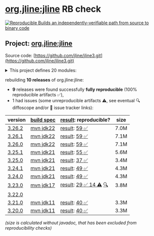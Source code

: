 [org.jline:jline](https://central.sonatype.com/artifact/org.jline/jline/versions) RB check
=======

[![Reproducible Builds](https://reproducible-builds.org/images/logos/rb.svg) an independently-verifiable path from source to binary code](https://reproducible-builds.org/)

## Project: [org.jline:jline](https://central.sonatype.com/artifact/org.jline/jline/versions)

Source code: [https://github.com/jline/jline3.git](https://github.com/jline/jline3.git)

<details><summary>This project defines 20 modules:</summary>

* [org.jline:jansi](https://central.sonatype.com/artifact/org.jline/jansi/3.26.2)
* [org.jline:jansi-core](https://central.sonatype.com/artifact/org.jline/jansi-core/3.26.2)
* [org.jline:jline](https://central.sonatype.com/artifact/org.jline/jline/3.26.2)
* [org.jline:jline-builtins](https://central.sonatype.com/artifact/org.jline/jline-builtins/3.26.2)
* [org.jline:jline-console](https://central.sonatype.com/artifact/org.jline/jline-console/3.26.2)
* [org.jline:jline-console-ui](https://central.sonatype.com/artifact/org.jline/jline-console-ui/3.26.2)
* [org.jline:jline-demo](https://central.sonatype.com/artifact/org.jline/jline-demo/3.26.2)
* [org.jline:jline-graal](https://central.sonatype.com/artifact/org.jline/jline-graal/3.26.2)
* [org.jline:jline-groovy](https://central.sonatype.com/artifact/org.jline/jline-groovy/3.26.2)
* [org.jline:jline-native](https://central.sonatype.com/artifact/org.jline/jline-native/3.26.2)
* [org.jline:jline-parent](https://central.sonatype.com/artifact/org.jline/jline-parent/3.26.2)
* [org.jline:jline-reader](https://central.sonatype.com/artifact/org.jline/jline-reader/3.26.2)
* [org.jline:jline-remote-ssh](https://central.sonatype.com/artifact/org.jline/jline-remote-ssh/3.26.2)
* [org.jline:jline-remote-telnet](https://central.sonatype.com/artifact/org.jline/jline-remote-telnet/3.26.2)
* [org.jline:jline-style](https://central.sonatype.com/artifact/org.jline/jline-style/3.26.2)
* [org.jline:jline-terminal](https://central.sonatype.com/artifact/org.jline/jline-terminal/3.26.2)
* [org.jline:jline-terminal-ffm](https://central.sonatype.com/artifact/org.jline/jline-terminal-ffm/3.26.2)
* [org.jline:jline-terminal-jansi](https://central.sonatype.com/artifact/org.jline/jline-terminal-jansi/3.26.2)
* [org.jline:jline-terminal-jna](https://central.sonatype.com/artifact/org.jline/jline-terminal-jna/3.26.2)
* [org.jline:jline-terminal-jni](https://central.sonatype.com/artifact/org.jline/jline-terminal-jni/3.26.2)
</details>

rebuilding **10 releases** of org.jline:jline:
- **9** releases were found successfully **fully reproducible** (100% reproducible artifacts :white_check_mark:),
- 1 had issues (some unreproducible artifacts :warning:, see eventual :mag: diffoscope and/or :memo: issue tracker links):

| version | [build spec](/BUILDSPEC.md) | [result](https://reproducible-builds.org/docs/jvm/): reproducible? | size |
| -- | --------- | ------ | -- |
| [3.26.2](https://central.sonatype.com/artifact/org.jline/jline/3.26.2/pom) | [mvn jdk22](jline-3.26.2.buildspec) | [result](jline-parent-3.26.2.buildinfo): [59 :white_check_mark: ](jline-parent-3.26.2.buildcompare) | 7.0M |
| [3.26.1](https://central.sonatype.com/artifact/org.jline/jline/3.26.1/pom) | [mvn jdk22](jline-3.26.1.buildspec) | [result](jline-parent-3.26.1.buildinfo): [59 :white_check_mark: ](jline-parent-3.26.1.buildcompare) | 7.1M |
| [3.26.0](https://central.sonatype.com/artifact/org.jline/jline/3.26.0/pom) | [mvn jdk22](jline-3.26.0.buildspec) | [result](jline-parent-3.26.0.buildinfo): [59 :white_check_mark: ](jline-parent-3.26.0.buildcompare) | 7.1M |
| [3.25.1](https://central.sonatype.com/artifact/org.jline/jline/3.25.1/pom) | [mvn jdk21](jline-3.25.1.buildspec) | [result](jline-parent-3.25.1.buildinfo): [55 :white_check_mark: ](jline-parent-3.25.1.buildcompare) | 5.6M |
| [3.25.0](https://central.sonatype.com/artifact/org.jline/jline/3.25.0/pom) | [mvn jdk21](jline-3.25.0.buildspec) | [result](jline-parent-3.25.0.buildinfo): [37 :white_check_mark: ](jline-parent-3.25.0.buildcompare) | 3.4M |
| [3.24.1](https://central.sonatype.com/artifact/org.jline/jline/3.24.1/pom) | [mvn jdk21](jline-3.24.1.buildspec) | [result](jline-parent-3.24.1.buildinfo): [49 :white_check_mark: ](jline-parent-3.24.1.buildcompare) | 4.3M |
| [3.24.0](https://central.sonatype.com/artifact/org.jline/jline/3.24.0/pom) | [mvn jdk21](jline-3.24.0.buildspec) | [result](jline-parent-3.24.0.buildinfo): [49 :white_check_mark: ](jline-parent-3.24.0.buildcompare) | 4.3M |
| [3.23.0](https://central.sonatype.com/artifact/org.jline/jline/3.23.0/pom) | [mvn jdk17](jline-3.23.0.buildspec) | [result](jline-parent-3.23.0.buildinfo): [29 :white_check_mark:  14 :warning:](jline-parent-3.23.0.buildcompare) [:mag:](jline-parent-3.23.0.diffoscope) | 3.8M |
| [3.22.0](https://central.sonatype.com/artifact/org.jline/jline/3.22.0/pom) | | | |
| [3.21.0](https://central.sonatype.com/artifact/org.jline/jline/3.21.0/pom) | [mvn jdk11](jline-3.21.0.buildspec) | [result](jline-parent-3.21.0.buildinfo): [40 :white_check_mark: ](jline-parent-3.21.0.buildcompare) | 3.3M |
| [3.20.0](https://central.sonatype.com/artifact/org.jline/jline/3.20.0/pom) | [mvn jdk11](jline-3.20.0.buildspec) | [result](jline-parent-3.20.0.buildinfo): [40 :white_check_mark: ](jline-parent-3.20.0.buildcompare) | 3.3M |

<i>(size is calculated without javadoc, that has been excluded from reproducibility checks)</i>
